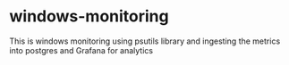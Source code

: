 # windows-monitoring
This is windows monitoring using psutils library and ingesting the metrics into postgres and Grafana for analytics
